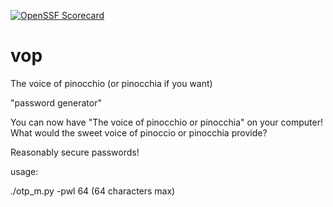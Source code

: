 [![OpenSSF Scorecard](htt‌ps://api.securityscorecards.dev/projects/github.com/{MatthewBuchananAstley}/{vop}/badge)](htt‌ps://securityscorecards.dev/viewer/?uri=github.com/{MatthewBuchananAstley}/{vop})

# vop

The voice of pinocchio (or pinocchia if you want)

"password generator"

You can now have "The voice of pinocchio or pinocchia" on your computer!
What would the sweet voice of pinoccio or pinocchia provide?

Reasonably secure passwords!

usage:

./otp_m.py -pwl 64 (64 characters max) 
